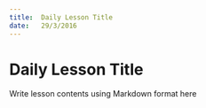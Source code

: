 ```yaml
---
title:  Daily Lesson Title
date:   29/3/2016
---
```


# Daily Lesson Title

Write lesson contents using Markdown format here